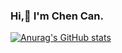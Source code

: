 ### Hi,👋 I'm Chen Can.

[![Anurag's GitHub stats](https://github-readme-stats.vercel.app/api?username=Can-Chen&show_icons=true&theme=prussian)](https://github.com/anuraghazra/github-readme-stats)
